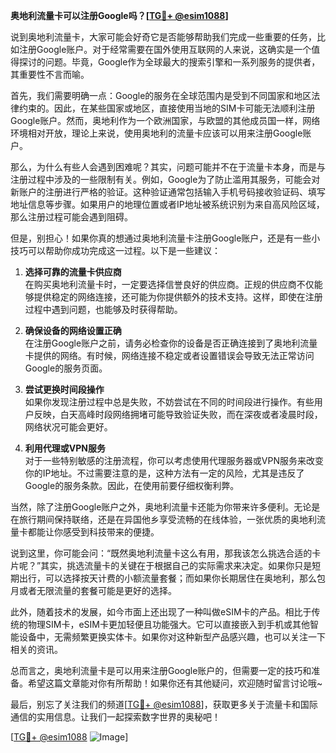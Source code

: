 **奥地利流量卡可以注册Google吗？[[TG💪+ @esim1088](https://t.me/s/esim1088)]**

说到奥地利流量卡，大家可能会好奇它是否能够帮助我们完成一些重要的任务，比如注册Google账户。对于经常需要在国外使用互联网的人来说，这确实是一个值得探讨的问题。毕竟，Google作为全球最大的搜索引擎和一系列服务的提供者，其重要性不言而喻。

首先，我们需要明确一点：Google的服务在全球范围内是受到不同国家和地区法律约束的。因此，在某些国家或地区，直接使用当地的SIM卡可能无法顺利注册Google账户。然而，奥地利作为一个欧洲国家，与欧盟的其他成员国一样，网络环境相对开放，理论上来说，使用奥地利的流量卡应该可以用来注册Google账户。

那么，为什么有些人会遇到困难呢？其实，问题可能并不在于流量卡本身，而是与注册过程中涉及的一些限制有关。例如，Google为了防止滥用其服务，可能会对新账户的注册进行严格的验证。这种验证通常包括输入手机号码接收验证码、填写地址信息等步骤。如果用户的地理位置或者IP地址被系统识别为来自高风险区域，那么注册过程可能会遇到阻碍。

但是，别担心！如果你真的想通过奥地利流量卡注册Google账户，还是有一些小技巧可以帮助你成功完成这一过程。以下是一些建议：

1. **选择可靠的流量卡供应商**  
   在购买奥地利流量卡时，一定要选择信誉良好的供应商。正规的供应商不仅能够提供稳定的网络连接，还可能为你提供额外的技术支持。这样，即使在注册过程中遇到问题，也能够及时获得帮助。

2. **确保设备的网络设置正确**  
   在注册Google账户之前，请务必检查你的设备是否正确连接到了奥地利流量卡提供的网络。有时候，网络连接不稳定或者设置错误会导致无法正常访问Google的服务页面。

3. **尝试更换时间段操作**  
   如果你发现注册过程中总是失败，不妨尝试在不同的时间段进行操作。有些用户反映，白天高峰时段网络拥堵可能导致验证失败，而在深夜或者凌晨时段，网络状况可能会更好。

4. **利用代理或VPN服务**  
   对于一些特别敏感的注册流程，你可以考虑使用代理服务器或VPN服务来改变你的IP地址。不过需要注意的是，这种方法有一定的风险，尤其是违反了Google的服务条款。因此，在使用前要仔细权衡利弊。

当然，除了注册Google账户之外，奥地利流量卡还能为你带来许多便利。无论是在旅行期间保持联络，还是在异国他乡享受流畅的在线体验，一张优质的奥地利流量卡都能让你感受到科技带来的便捷。

说到这里，你可能会问：“既然奥地利流量卡这么有用，那我该怎么挑选合适的卡片呢？”其实，挑选流量卡的关键在于根据自己的实际需求来决定。如果你只是短期出行，可以选择按天计费的小额流量套餐；而如果你长期居住在奥地利，那么包月或者无限流量的套餐可能是更好的选择。

此外，随着技术的发展，如今市面上还出现了一种叫做eSIM卡的产品。相比于传统的物理SIM卡，eSIM卡更加轻便且功能强大。它可以直接嵌入到手机或其他智能设备中，无需频繁更换实体卡。如果你对这种新型产品感兴趣，也可以关注一下相关的资讯。

总而言之，奥地利流量卡是可以用来注册Google账户的，但需要一定的技巧和准备。希望这篇文章能对你有所帮助！如果你还有其他疑问，欢迎随时留言讨论哦~

最后，别忘了关注我们的频道[[TG💪+ @esim1088](https://t.me/s/esim1088)]，获取更多关于流量卡和国际通信的实用信息。让我们一起探索数字世界的奥秘吧！

[[TG💪+ @esim1088](https://t.me/s/esim1088) ![Image](https://i.postimg.cc/4NQfJmqS/Snipaste-2025-05-13-00-14-12.png)]